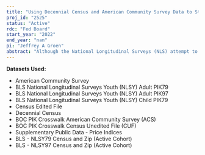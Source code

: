 ```yaml
---
title: "Using Decennial Census and American Community Survey Data to Study Nonresponse in the NLSY79, NLSY97, and Children of the NLSY79"
proj_id: "2525"
status: "Active"
rdc: "Fed Board"
start_year: "2022"
end_year: "nan"
pi: "Jeffrey A Groen"
abstract: "Although the National Longitudinal Surveys (NLS) attempt to interview virtually every living sample member during each round, some sample members have not been interviewed for many years. In this project, we will test for nonresponse bias in the NLSY79 (birth years 1957-1964) and NLSY97 (birth years 1980-1984) by matching the NLS records to the 2000 and 2010 Decennial Census (DC) surveys and the American Community Survey (ACS). Matching to these datasets will allow us to compare NLS respondents to non-respondents in terms of key variables representing a range of economic and social characteristics. The DC short-form data, though they cover a limited set of topics, can be matched to nearly all NLS sample members. The long-form DC and ACS are more comprehensive in terms of topics but have smaller samples. We will use the matched data to estimate statistical models that address three issues related to nonresponse in NLS surveys. First, we will estimate how outcomes measured at a point in time in the DC short-form data (marital status, number of children, household structure and size, and geography) are related to the likelihood of nonresponse in the NLS. Second, we will use the DC long-form and ACS data to estimate how nonresponse affects regression estimates of economic relationships, such as the returns to education. Third, we will use the DC long-form and ACS data to estimate quantile regressions that measure how the earnings and income distributions in the NLSY data sets are affected by unit nonresponse."
---
```


**Datasets Used:**

  - American Community Survey 
  - BLS National Longitudinal Surveys Youth (NLSY) Adult PIK79 
  - BLS National Longitudinal Surveys Youth (NLSY) Adult PIK97 
  - BLS National Longitudinal Surveys Youth (NLSY) Child PIK79 
  - Census Edited File 
  - Decennial Census 
  - BOC PIK Crosswalk American Community Survey (ACS) 
  - BOC PIK Crosswalk Census Unedited File (CUF) 
  - Supplementary Public Data - Price Indices 
  - BLS - NLSY79 Census and Zip (Active Cohort) 
  - BLS - NLSY97 Census and Zip (Active Cohort) 

